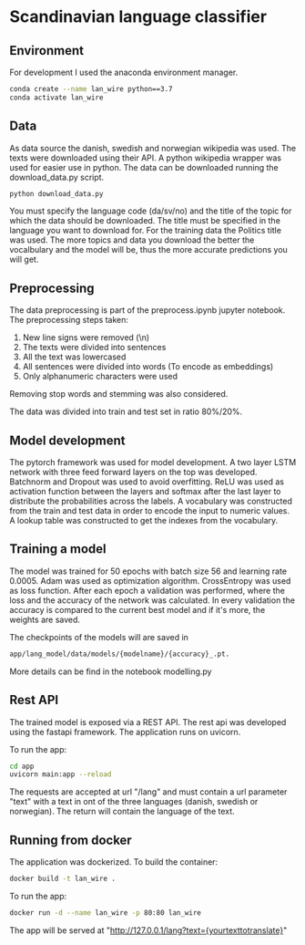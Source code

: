 # Scandinavian language classifier

## Environment

For development I used the anaconda environment manager.

```bash
conda create --name lan_wire python==3.7
conda activate lan_wire
```

## Data

As data source the danish, swedish and norwegian wikipedia was used. The texts were downloaded using their API.
A python wikipedia wrapper was used for easier use in python.
The data can be downloaded running the download_data.py script.

```bash
python download_data.py
```

You must specify the language code (da/sv/no) and the title of the topic for which the data should be downloaded. The title must be specified in the language you want to download for. For the training data the Politics title was used. The more topics and data you download the better the vocalbulary and the model will be, thus the more accurate predictions you will get.

## Preprocessing

The data preprocessing is part of the preprocess.ipynb jupyter notebook.
The preprocessing steps taken:

1. New line signs were removed (\n)
2. The texts were divided into sentences
3. All the text was lowercased
4. All sentences were divided into words (To encode as embeddings)
5. Only alphanumeric characters were used

Removing stop words and stemming was also considered.

The data was divided into train and test set in ratio 80%/20%.

## Model development

The pytorch framework was used for model development.
A two layer LSTM network with three feed forward layers on the top was developed. Batchnorm and Dropout was used to avoid overfitting. ReLU was used as activation function between the layers and softmax after the last layer to distribute the probabilities across the labels.
A vocabulary was constructed from the train and test data in order to encode the input to numeric values.
A lookup table was constructed to get the indexes from the vocabulary.

## Training a model

The model was trained for 50 epochs with batch size 56 and learning rate 0.0005. Adam was used as optimization algorithm.
CrossEntropy was used as loss function. After each epoch a validation was performed, where the loss and the accuracy of the network was calculated. In every validation the accuracy is compared to the current best model and if it's more, the weights are saved.

The checkpoints of the models will are saved in

```bash
app/lang_model/data/models/{modelname}/{accuracy}_.pt.
```

More details can be find in the notebook modelling.py

## Rest API

The trained model is exposed via a REST API. The rest api was developed using the fastapi framework. The application runs on uvicorn.

To run the app:

```bash
cd app
uvicorn main:app --reload
```

The requests are accepted at url "/lang" and must contain a url parameter "text" with a text in ont of the three languages (danish, swedish or norwegian).
The return will contain the language of the text.

## Running from docker

The application was dockerized.
To build the container:

```bash
docker build -t lan_wire .
```

To run the app:

```bash
docker run -d --name lan_wire -p 80:80 lan_wire
```

The app will be served at "http://127.0.0.1/lang?text={yourtexttotranslate}"
